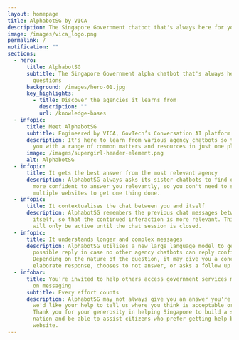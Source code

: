 ```yaml
---
layout: homepage
title: AlphabotSG by VICA
description: The Singapore Government chatbot that's always here for your questions
image: /images/vica_logo.png
permalink: /
notification: ""
sections:
  - hero:
      title: AlphabotSG
      subtitle: The Singapore Government alpha chatbot that's always here for your
        questions
      background: /images/hero-01.jpg
      key_highlights:
        - title: Discover the agencies it learns from
          description: ""
          url: /knowledge-bases
  - infopic:
      title: Meet AlphabotSG
      subtitle: Engineered by VICA, GovTech’s Conversation AI platform
      description: It's here to learn from various agency chatbots so that we can help
        you with a range of common matters and resources in just one place.
      image: /images/supergirl-header-element.png
      alt: AlphabotSG
  - infopic:
      title: It gets the best answer from the most relevant agency
      description: AlphabotSG always asks its sister chatbots to find out which is
        more confident to answer you relevantly, so you don't need to search
        multiple websites to get one thing done.
  - infopic:
      title: It contextualises the chat between you and itself
      description: AlphabotSG remembers the previous chat messages between you and
        itself, so that the continued interaction is more relevant. This context
        will only be active until the chat session is closed.
  - infopic:
      title: It understands longer and complex messages
      description: AlphabotSG utilises a new large language model to generate the best
        possible reply in case no other agency chatbots can reply confidently.
        Depending on the nature of the question, it may give you a concise or
        elaborate response, chooses to not answer, or asks a follow up question.
  - infobar:
      title: You’re invited to help others access government services more intuitively
        on messaging
      subtitle: Every effort counts
      description: AlphabotSG may not always give you an answer you're expecting, so
        we'd like your help to tell us where you think is acceptable or not.
        Thank you for your generosity in helping Singapore to build a smarter
        nation and be able to assist citizens who prefer getting help beyond a
        website.
---
```

